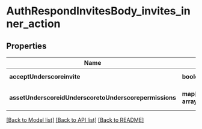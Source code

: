 # AuthRespondInvitesBody_invites_inner_action

## Properties
Name | Type | Description | Notes
------------ | ------------- | ------------- | -------------
**acceptUnderscoreinvite** | **boolean** |  | [default to null]
**assetUnderscoreidUnderscoretoUnderscorepermissions** | **map[String, array[Permissions]]** |  | [optional] [default to null]

[[Back to Model list]](../README.md#documentation-for-models) [[Back to API list]](../README.md#documentation-for-api-endpoints) [[Back to README]](../README.md)


